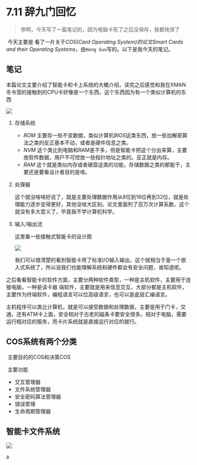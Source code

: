 # 7.11 辞九门回忆

> 惨啊，今天写了一篇笔记的，因为电脑卡死了之后没保存，我都快哭了

​	今天主要是 看了一片关于*COS(Card Operating System)*的论文*Smart Cards and their Operating Systems*，由```Heng Guo```写的。以下是我今天的笔记。

## 笔记

本篇论文主要介绍了智能卡和卡上系统的大概介绍，读完之后感觉和我在XMAN冬令营的接触到的CPU卡好像是一个东西，这个东西因为有一个类似计算机的东西

![](C:\Users\lenovo\Desktop\summer_hoilday2019\summer_hoilday2019\7.11\img\2.png)

1. 存储系统

   * *ROM* 主要存一些不变数据，类似计算机*BIOS*这类东西，放一些加解密算法之类的反正基本不动，或者是硬件信息之类。
   * *NVM* 这个类比到电脑和RAM差不多，但是智能卡把这个分出来算，主要放软件数据，用户不可控放一些指针地址之类的。反正就是内存。
   * *RAM* 这个就是类似内存或者硬盘这类的功能，存储数据之类的都能干，主要还是要看设计者目的是啥。

2. 处理器

   这个就没啥啥好说了，就是主要处理数据作用从8位到16位再到32位，就是处理能力逐步变得更好，其他没啥大区别。论文里面列了百万次计算系数，这个就没有多大意义了，毕竟我不学计算机科学。

3. 输入/输出流

   这里看一些接触式智能卡的设计图

   ![](C:\Users\lenovo\Desktop\summer_hoilday2019\summer_hoilday2019\7.11\img\1.png)

   我们可以很清楚的看到智能卡用了标准I/O输入输出，这个就相当于是一个嵌入式系统了，所以说我们也能理解系统和硬件都会有安全问题，谁知道呢。

之后看看智能卡的软件方面，主要分两种软件类型，一种是主机软件，主要用于连接电脑，一种是读卡器 端软件，主要就是用来信息交互，大部分都是主机软件，主要作为终端软件，编程语言可以位高级语言，也可以是底层汇编语言。

​	主机程序可以类比计算机，就是可以接受数据和处理数据，主要是用于门卡，交通，还有ATM卡上面，安全相对于古老的磁条卡要安全很多。相对于电脑，需要运行相对应的服务，而卡片系统就是直接运行对应的就行。

## COS系统有两个分类

​	主要目的的COS和决策COS

​	主要功能

* 交互管理器
* 文件系统管理器
* 安全密码算法管理器
* 错误管理
* 生命周期管理器

## 智能卡文件系统

![](C:\Users\lenovo\Desktop\summer_hoilday2019\summer_hoilday2019\7.11\img\3.png)

a
